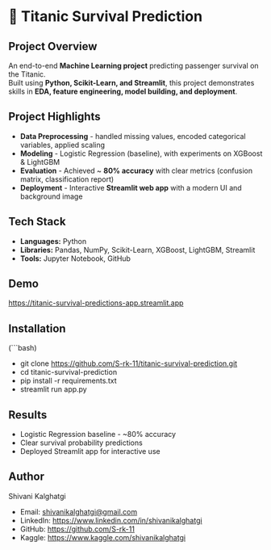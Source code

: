 # 🚢 Titanic Survival Prediction

## Project Overview
An end-to-end **Machine Learning project** predicting passenger survival on the Titanic.  
Built using **Python, Scikit-Learn, and Streamlit**, this project demonstrates skills in **EDA, feature engineering, model building, and deployment**.  

## Project Highlights
- **Data Preprocessing** - handled missing values, encoded categorical variables, applied scaling  
- **Modeling** - Logistic Regression (baseline), with experiments on XGBoost & LightGBM  
- **Evaluation** - Achieved ~ **80% accuracy** with clear metrics (confusion matrix, classification report)  
- **Deployment** - Interactive **Streamlit web app** with a modern UI and background image  

## Tech Stack
- **Languages:** Python  
- **Libraries:** Pandas, NumPy, Scikit-Learn, XGBoost, LightGBM, Streamlit  
- **Tools:** Jupyter Notebook, GitHub  

## Demo
https://titanic-survival-predictions-app.streamlit.app

## Installation
(```bash)
- git clone https://github.com/S-rk-11/titanic-survival-prediction.git
- cd titanic-survival-prediction
- pip install -r requirements.txt
- streamlit run app.py

## Results
- Logistic Regression baseline - ~80% accuracy
- Clear survival probability predictions
- Deployed Streamlit app for interactive use

## Author
Shivani Kalghatgi
- Email: shivanikalghatgi@gmail.com
- LinkedIn: https://www.linkedin.com/in/shivanikalghatgi
- GitHub: https://github.com/S-rk-11
- Kaggle: https://www.kaggle.com/shivanikalghatgi
